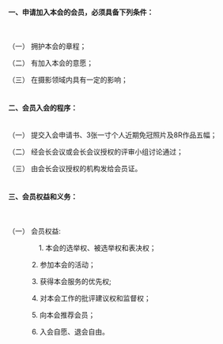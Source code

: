 
#### 一、申请加入本会的会员，必须具备下列条件：
<br />

（一） 拥护本会的章程；<br />

（二） 有加入本会的意愿；<br />

（三） 在摄影领域内具有一定的影响；<br /><br />

#### 二、会员入会的程序：

<br />
（一） 提交入会申请书、3张一寸个人近期免冠照片及8R作品五幅；<br />

（二） 经会长会议或会长会议授权的评审小组讨论通过；<br />

（三） 由会长会议授权的机构发给会员证。<br /><br />


#### 三、会员权益和义务：
<br />

（一） 会员权益:<br />

　　　&nbsp;&nbsp;&nbsp;&nbsp;&nbsp;1. 本会的选举权、被选举权和表决权；<br />

  　　&nbsp;&nbsp;&nbsp;&nbsp;&nbsp;2. 参加本会的活动；<br />
  
  　　&nbsp;&nbsp;&nbsp;&nbsp;&nbsp;3. 获得本会服务的优先权; <br />
  
  　　&nbsp;&nbsp;&nbsp;&nbsp;&nbsp;4. 对本会工作的批评建议权和监督权；<br />
  
  　　&nbsp;&nbsp;&nbsp;&nbsp;&nbsp;5. 向本会推荐会员；<br />
  
  　　&nbsp;&nbsp;&nbsp;&nbsp;&nbsp;6. 入会自愿、退会自由。<br />



